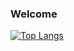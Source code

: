 ### Welcome

[![Top Langs](https://github-readme-stats.vercel.app/api/top-langs/?username=younuk23&layout=compact)](https://github.com/anuraghazra/github-readme-stats)
